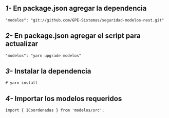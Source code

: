 ## _1-_ En package.json agregar la dependencia

```
"modelos": "git://github.com/GPE-Sistemas/seguridad-modelos-nest.git"
```

## _2-_ En package.json agregar el script para actualizar

```
"modelos": "yarn upgrade modelos"
```

## _3-_ Instalar la dependencia

```
# yarn install
```

## _4-_ Importar los modelos requeridos

```
import { ICoordenadas } from 'modelos/src';
```
